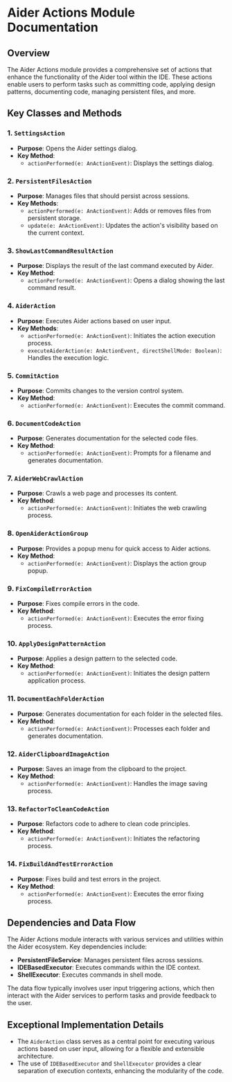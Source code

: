 # Aider Actions Module Documentation

## Overview
The Aider Actions module provides a comprehensive set of actions that enhance the functionality of the Aider tool within the IDE. These actions enable users to perform tasks such as committing code, applying design patterns, documenting code, managing persistent files, and more.

## Key Classes and Methods

### 1. `SettingsAction`
- **Purpose**: Opens the Aider settings dialog.
- **Key Method**: 
  - `actionPerformed(e: AnActionEvent)`: Displays the settings dialog.

### 2. `PersistentFilesAction`
- **Purpose**: Manages files that should persist across sessions.
- **Key Methods**:
  - `actionPerformed(e: AnActionEvent)`: Adds or removes files from persistent storage.
  - `update(e: AnActionEvent)`: Updates the action's visibility based on the current context.

### 3. `ShowLastCommandResultAction`
- **Purpose**: Displays the result of the last command executed by Aider.
- **Key Method**:
  - `actionPerformed(e: AnActionEvent)`: Opens a dialog showing the last command result.

### 4. `AiderAction`
- **Purpose**: Executes Aider actions based on user input.
- **Key Methods**:
  - `actionPerformed(e: AnActionEvent)`: Initiates the action execution process.
  - `executeAiderAction(e: AnActionEvent, directShellMode: Boolean)`: Handles the execution logic.

### 5. `CommitAction`
- **Purpose**: Commits changes to the version control system.
- **Key Method**:
  - `actionPerformed(e: AnActionEvent)`: Executes the commit command.

### 6. `DocumentCodeAction`
- **Purpose**: Generates documentation for the selected code files.
- **Key Method**:
  - `actionPerformed(e: AnActionEvent)`: Prompts for a filename and generates documentation.

### 7. `AiderWebCrawlAction`
- **Purpose**: Crawls a web page and processes its content.
- **Key Method**:
  - `actionPerformed(e: AnActionEvent)`: Initiates the web crawling process.

### 8. `OpenAiderActionGroup`
- **Purpose**: Provides a popup menu for quick access to Aider actions.
- **Key Method**:
  - `actionPerformed(e: AnActionEvent)`: Displays the action group popup.

### 9. `FixCompileErrorAction`
- **Purpose**: Fixes compile errors in the code.
- **Key Method**:
  - `actionPerformed(e: AnActionEvent)`: Executes the error fixing process.

### 10. `ApplyDesignPatternAction`
- **Purpose**: Applies a design pattern to the selected code.
- **Key Method**:
  - `actionPerformed(e: AnActionEvent)`: Initiates the design pattern application process.

### 11. `DocumentEachFolderAction`
- **Purpose**: Generates documentation for each folder in the selected files.
- **Key Method**:
  - `actionPerformed(e: AnActionEvent)`: Processes each folder and generates documentation.

### 12. `AiderClipboardImageAction`
- **Purpose**: Saves an image from the clipboard to the project.
- **Key Method**:
  - `actionPerformed(e: AnActionEvent)`: Handles the image saving process.

### 13. `RefactorToCleanCodeAction`
- **Purpose**: Refactors code to adhere to clean code principles.
- **Key Method**:
  - `actionPerformed(e: AnActionEvent)`: Initiates the refactoring process.

### 14. `FixBuildAndTestErrorAction`
- **Purpose**: Fixes build and test errors in the project.
- **Key Method**:
  - `actionPerformed(e: AnActionEvent)`: Executes the error fixing process.

## Dependencies and Data Flow
The Aider Actions module interacts with various services and utilities within the Aider ecosystem. Key dependencies include:
- **PersistentFileService**: Manages persistent files across sessions.
- **IDEBasedExecutor**: Executes commands within the IDE context.
- **ShellExecutor**: Executes commands in shell mode.

The data flow typically involves user input triggering actions, which then interact with the Aider services to perform tasks and provide feedback to the user.

## Exceptional Implementation Details
- The `AiderAction` class serves as a central point for executing various actions based on user input, allowing for a flexible and extensible architecture.
- The use of `IDEBasedExecutor` and `ShellExecutor` provides a clear separation of execution contexts, enhancing the modularity of the code.

